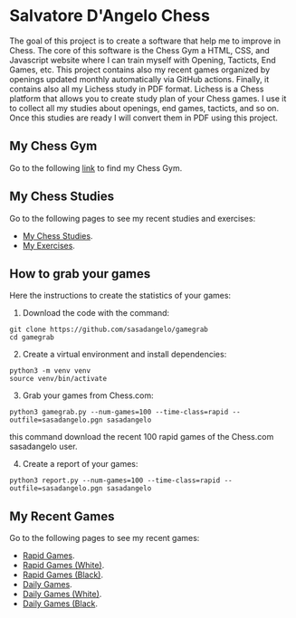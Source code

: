# Salvatore D'Angelo Chess

The goal of this project is to create a software that help me to improve in Chess. The core of this software is the Chess Gym a HTML, CSS, and Javascript website where I can train myself with Opening, Tacticts, End Games, etc. This project contains also my recent games organized by openings updated monthly automatically via GitHub actions. Finally, it contains also all my Lichess study in PDF format. Lichess is a Chess platform that allows you to create study plan of your Chess games. I use it to collect all my studies about openings, end games, tacticts, and so on. Once this studies are ready I will convert them in PDF using this project.

## My Chess Gym

Go to the following [link](https://sasadangelo.github.io/chess) to find my Chess Gym.

## My Chess Studies

Go to the following pages to see my recent studies and exercises:
* [My Chess Studies](docs/study.md).
* [My Exercises](docs/exercises.md).

## How to grab your games

Here the instructions to create the statistics of your games:

1. Download the code with the command:
```
git clone https://github.com/sasadangelo/gamegrab
cd gamegrab
```

2. Create a virtual environment and install dependencies:
```
python3 -m venv venv
source venv/bin/activate
```

3. Grab your games from Chess.com:
```
python3 gamegrab.py --num-games=100 --time-class=rapid --outfile=sasadangelo.pgn sasadangelo
```

this command download the recent 100 rapid games of the Chess.com sasadangelo user.

4. Create a report of your games:
```
python3 report.py --num-games=100 --time-class=rapid --outfile=sasadangelo.pgn sasadangelo
```

## My Recent Games

Go to the following pages to see my recent games:
* [Rapid Games](docs/REPORT_Rapid.md).
* [Rapid Games (White)](docs/REPORT_Rapid_White.md).
* [Rapid Games (Black)](docs/REPORT_Rapid_Black.md).
* [Daily Games](docs/REPORT_Standard.md).
* [Daily Games (White)](docs/REPORT_Standard_White.md).
* [Daily Games (Black](docs/REPORT_Standard_Black.md).
